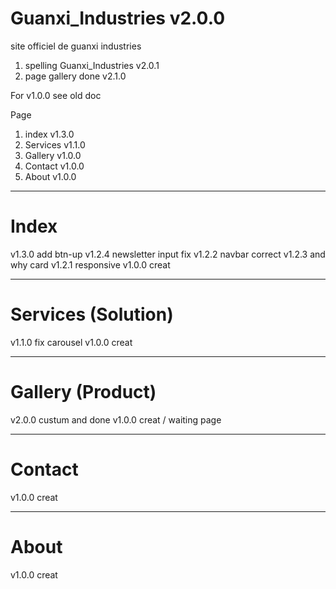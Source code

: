 # Guanxi_Industries v2.0.0
site officiel de guanxi industries 

1. spelling Guanxi_Industries v2.0.1
2. page gallery done v2.1.0



For v1.0.0 see old doc

Page 

1. index v1.3.0
2. Services v1.1.0
2. Gallery v1.0.0
4. Contact v1.0.0
5. About v1.0.0

----------------------------

# Index

v1.3.0 add btn-up
v1.2.4 newsletter input fix
v1.2.2 navbar correct
v1.2.3 and why card
v1.2.1 responsive
v1.0.0 creat

-----------------------------

# Services (Solution)

v1.1.0 fix carousel
v1.0.0 creat

----------------------------

# Gallery (Product)

v2.0.0 custum and done
v1.0.0 creat / waiting page

----------------------------

# Contact

v1.0.0 creat 

----------------------------

# About

v1.0.0 creat

